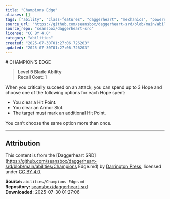 ```yaml
---
title: "Champions Edge"
aliases: []
tags: ["ability", "class-features", "daggerheart", "mechanics", "powers", "reference", "srd", "ttrpg"]
source_url: "https://github.com/seansbox/daggerheart-srd/blob/main/abilities/Champions Edge.md"
source_repo: "seansbox/daggerheart-srd"
license: "CC BY 4.0"
category: "abilities"
created: "2025-07-30T01:27:06.726203"
updated: "2025-07-30T01:27:06.726203"
---
```


﻿# CHAMPION’S EDGE

> **Level 5 Blade Ability**  
> **Recall Cost:** 1

When you critically succeed on an attack, you can spend up to 3 Hope and choose one of the following options for each Hope spent:

- You clear a Hit Point.
- You clear an Armor Slot.
- The target must mark an additional Hit Point.

You can’t choose the same option more than once.

---

## Attribution

This content is from the [Daggerheart SRD](https://github.com/seansbox/daggerheart-srd/blob/main/abilities/Champions Edge.md) by [Darrington Press](https://darringtonpress.com/), licensed under [CC BY 4.0](https://creativecommons.org/licenses/by/4.0/).

**Source:** `abilities/Champions Edge.md`  
**Repository:** [seansbox/daggerheart-srd](https://github.com/seansbox/daggerheart-srd)  
**Downloaded:** 2025-07-30 01:27:06

